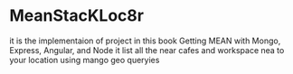 # MeanStacKLoc8r
it is the implementaion of project in this book Getting MEAN with Mongo, Express, Angular, and Node
it list all the near cafes and workspace nea to your location
using mango geo queryies 
